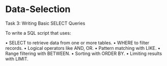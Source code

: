 # Data-Selection
Task 3: Writing Basic SELECT Queries

To write a SQL script that uses:

• SELECT to retrieve data from one or more tables.
• WHERE to filter records.
• Logical operators like AND, OR.
• Pattern matching with LIKE.
• Range filtering with BETWEEN.
• Sorting with ORDER BY.
• Limiting results with LIMIT.
